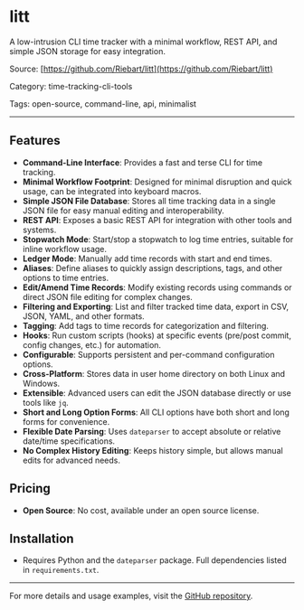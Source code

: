 # litt

A low-intrusion CLI time tracker with a minimal workflow, REST API, and simple JSON storage for easy integration.

Source: [https://github.com/Riebart/litt](https://github.com/Riebart/litt)

Category: time-tracking-cli-tools

Tags: open-source, command-line, api, minimalist

---

## Features
- **Command-Line Interface**: Provides a fast and terse CLI for time tracking.
- **Minimal Workflow Footprint**: Designed for minimal disruption and quick usage, can be integrated into keyboard macros.
- **Simple JSON File Database**: Stores all time tracking data in a single JSON file for easy manual editing and interoperability.
- **REST API**: Exposes a basic REST API for integration with other tools and systems.
- **Stopwatch Mode**: Start/stop a stopwatch to log time entries, suitable for inline workflow usage.
- **Ledger Mode**: Manually add time records with start and end times.
- **Aliases**: Define aliases to quickly assign descriptions, tags, and other options to time entries.
- **Edit/Amend Time Records**: Modify existing records using commands or direct JSON file editing for complex changes.
- **Filtering and Exporting**: List and filter tracked time data, export in CSV, JSON, YAML, and other formats.
- **Tagging**: Add tags to time records for categorization and filtering.
- **Hooks**: Run custom scripts (hooks) at specific events (pre/post commit, config changes, etc.) for automation.
- **Configurable**: Supports persistent and per-command configuration options.
- **Cross-Platform**: Stores data in user home directory on both Linux and Windows.
- **Extensible**: Advanced users can edit the JSON database directly or use tools like `jq`.
- **Short and Long Option Forms**: All CLI options have both short and long forms for convenience.
- **Flexible Date Parsing**: Uses `dateparser` to accept absolute or relative date/time specifications.
- **No Complex History Editing**: Keeps history simple, but allows manual edits for advanced needs.

## Pricing
- **Open Source**: No cost, available under an open source license.

## Installation
- Requires Python and the `dateparser` package. Full dependencies listed in `requirements.txt`.

---

For more details and usage examples, visit the [GitHub repository](https://github.com/Riebart/litt).
